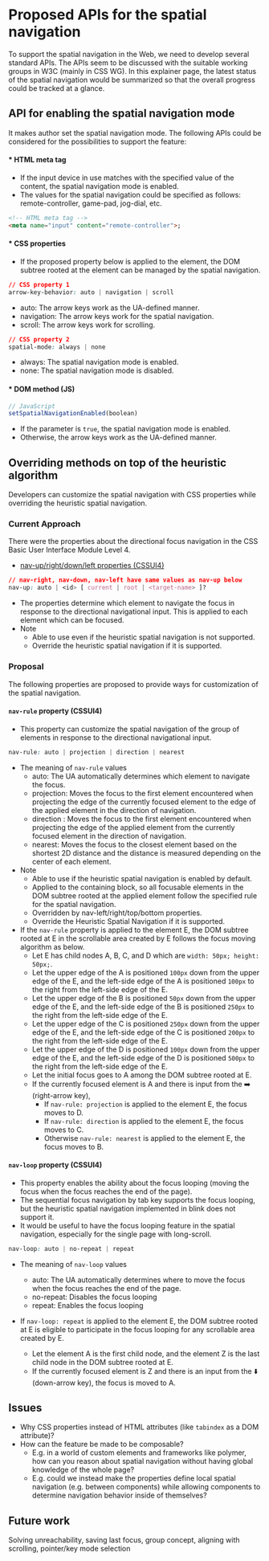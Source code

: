 # Proposed APIs for the spatial navigation
To support the spatial navigation in the Web, we need to develop several standard APIs. The APIs seem to be discussed with the suitable working groups in W3C (mainly in CSS WG). In this explainer page, the latest status of the spatial navigation would be summarized so that the overall progress could be tracked at a glance.

## API for enabling the spatial navigation mode
It makes author set the spatial navigation mode. The following APIs could be considered for the possibilities to support the feature:

#### * HTML meta tag
- If the input device in use matches with the specified value of the content, the spatial navigation mode is enabled.
- The values for the spatial navigation could be specified as follows: remote-controller, game-pad, jog-dial, etc.
```html
<!-- HTML meta tag -->
<meta name="input" content="remote-controller">;
```

#### * CSS properties
- If the proposed property below is applied to the element, the DOM subtree rooted at the element can be managed by the spatial navigation.
```css
// CSS property 1
arrow-key-behavior: auto | navigation | scroll
```
- auto: The arrow keys work as the UA-defined manner.
- navigation: The arrow keys work for the spatial navigation.
- scroll: The arrow keys work for scrolling.
```css
// CSS property 2
spatial-mode: always | none
```
- always: The spatial navigation mode is enabled.
- none: The spatial navigation mode is disabled.

#### * DOM method (JS)
```javascript
// JavaScript
setSpatialNavigationEnabled(boolean)
```
- If the parameter is `true`, the spatial navigation mode is enabled.
- Otherwise, the arrow keys work as the UA-defined manner.
  
## Overriding methods on top of the heuristic algorithm
Developers can customize the spatial navigation with CSS properties while overriding the heuristic spatial navigation.

### Current Approach
There were the properties about the directional focus navigation in the CSS Basic User Interface Module Level 4.
- [nav-up/right/down/left properties (CSSUI4)](https://drafts.csswg.org/css-ui-4/#nav-dir)
```css
// nav-right, nav-down, nav-left have same values as nav-up below
nav-up: auto | <id> [ current | root | <target-name> ]?
```  
- The properties determine which element to navigate the focus in response to the directional navigational input. This is applied to each element which can be focused.
- Note
  - Able to use even if the heuristic spatial navigation is not supported.
  - Override the heuristic spatial navigation if it is supported.

### Proposal
The following properties are proposed to provide ways for customization of the spatial navigation.

#### `nav-rule` property (CSSUI4)
- This property can customize the spatial navigation of the group of elements in response to the directional navigational input.
```css
nav-rule: auto | projection | direction | nearest
```
- The meaning of `nav-rule` values
  - auto: The UA automatically determines which element to navigate the focus.
  - projection: Moves the focus to the first element encountered when projecting the edge of the currently focused element to the edge of the applied element in the direction of navigation.
  - direction : Moves the focus to the first element encountered when projecting the edge of the applied element from the currently focused element in the direction of navigation.
  - nearest: Moves the focus to the closest element based on the shortest 2D distance and the distance is measured depending on the center of each element.
- Note  
  - Able to use if the heuristic spatial navigation is enabled by default.
  - Applied to the containing block, so all focusable elements in the DOM subtree rooted at the applied element follow the specified rule for the spatial navigation.
  - Overridden by nav-left/right/top/bottom properties.
  - Override the Heuristic Spatial Navigation if it is supported.
- If the `nav-rule` property is applied to the element E, the DOM subtree rooted at E in the scrollable area created by E follows the focus moving algorithm as below.
    - Let E has child nodes A, B, C, and D which are `width: 50px; height: 50px;`.
    - Let the upper edge of the A is positioned `100px` down from the upper edge of the E, and the left-side edge of the A is positioned `100px` to the right from the left-side edge of the E.
    - Let the upper edge of the B is positioned `50px` down from the upper edge of the E, and the left-side edge of the B is positioned `250px` to the right from the left-side edge of the E.
    - Let the upper edge of the C is positioned `250px` down from the upper edge of the E, and the left-side edge of the C is positioned `200px` to the right from the left-side edge of the E.
    - Let the upper edge of the D is positioned `100px` down from the upper edge of the E, and the left-side edge of the D is positioned `500px` to the right from the left-side edge of the E.
    - Let the initial focus goes to A among the DOM subtree rooted at E.
    - If the currently focused element is A and there is input from the :arrow_right: (right-arrow key),
      - If `nav-rule: projection` is applied to the element E, the focus moves to D.
      - If `nav-rule: direction` is applied to the element E, the focus moves to C.
      - Otherwise `nav-rule: nearest` is applied to the element E, the focus moves to B.
      
#### `nav-loop` property (CSSUI4)
- This property enables the ability about the focus looping (moving the focus when the focus reaches the end of the page).
- The sequential focus navigation by tab key supports the focus looping, but the heuristic spatial navigation implemented in blink does not support it.
- It would be useful to have the focus looping feature in the spatial navigation, especially for the single page with long-scroll. 
```css
nav-loop: auto | no-repeat | repeat
```
- The meaning of `nav-loop` values
  - auto: The UA automatically determines where to move the focus when the focus reaches the end of the page.
  - no-repeat: Disables the focus looping
  - repeat: Enables the focus looping

- If `nav-loop: repeat` is applied to the element E, the DOM subtree rooted at E is eligible to participate in the focus looping for any scrollable area created by E.
  - Let the element A is the first child node, and the element Z is the last child node in the DOM subtree rooted at E.
  - If the currently focused element is Z and there is an input from the :arrow_down: (down-arrow key), the focus is moved to A.

## Issues
- Why CSS properties instead of HTML attributes (like `tabindex` as a DOM attribute)?
- How can the feature be made to be composable?
  - E.g. in a world of custom elements and frameworks like polymer, how can you reason about spatial navigation without having global knowledge of the whole page?
  - E.g. could we instead make the properties define local spatial navigation (e.g. between components) while allowing components to determine navigation behavior inside of themselves?

## Future work
Solving unreachability, saving last focus, group concept, aligning with scrolling, pointer/key mode selection
